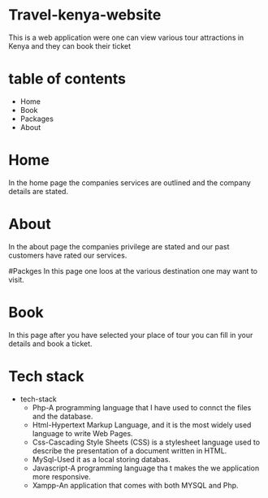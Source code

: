 # Travel-kenya-website
This is a web application were one can view various tour attractions in Kenya and they can book their ticket 

# table of contents
* Home
* Book
* Packages
* About 

# Home
In the home page the companies services are outlined and the company details are stated.

# About 
In the about page the companies privilege are stated and our past customers have rated our services.

#Packges
In this page one loos at the various destination one may want to visit.

# Book
In this page after you have selected your place of tour you can fill in your details and book a ticket.


# Tech stack
* tech-stack
  * Php-A programming language that I have used to connct the files and the database.
  * Html-Hypertext Markup Language, and it is the most widely used language to write Web Pages.
  * Css-Cascading Style Sheets (CSS) is a stylesheet language used to describe the presentation of a document written in HTML.
  * MySql-Used it as a local storing databas.
  * Javascript-A programming language tha t makes the we application more responsive.
  * Xampp-An application that comes with both MYSQL and Php.



